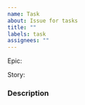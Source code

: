 ```yaml
---
name: Task
about: Issue for tasks
title: ""
labels: task
assignees: ""
---
```


Epic:

Story:

### Description

